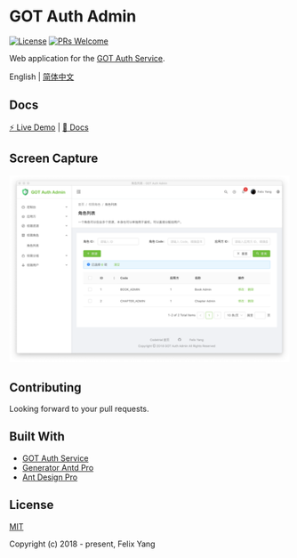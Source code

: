# GOT Auth Admin

[![License](https://img.shields.io/github/license/codetrial/got-auth-admin.svg)](https://github.com/codetrial/got-auth-admin)
[![PRs Welcome](https://img.shields.io/badge/PRs-welcome-brightgreen.svg?style=flat-square)](https://github.com/codetrial/got-auth-admin)

Web application for the [GOT Auth Service](https://github.com/codetrial/got-auth-service).

English | [简体中文](./README.zh-CN.md)

## Docs

[:zap: Live Demo](https://got-auth-admin.netlify.com) | [:book: Docs](https://codetrial.github.io/gotauth)

## Screen Capture

![Screen Capture](.github/preview.png)

## Contributing

Looking forward to your pull requests.

## Built With

- [GOT Auth Service](https://github.com/codetrial/got-auth-service)
- [Generator Antd Pro](https://github.com/codetrial/generator-antd-pro)
- [Ant Design Pro](https://github.com/ant-design/ant-design-pro)

## License

[MIT](http://opensource.org/licenses/MIT)

Copyright (c) 2018 - present, Felix Yang
